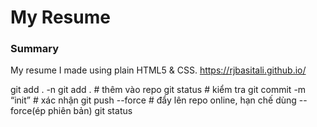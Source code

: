 # My Resume

### Summary

My resume I made using plain HTML5 & CSS.
https://rjbasitali.github.io/

git add . -n
git add . # thêm vào repo
git status # kiểm tra
git commit -m “init” # xác nhận
git push --force # đẩy lên repo online, hạn chế dùng --force(ép phiên bản)
git status